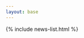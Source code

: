 ```yaml
---
layout: base
---
```

<div class="container-fluid wrapper-content">
    {% include news-list.html %}
</div>
